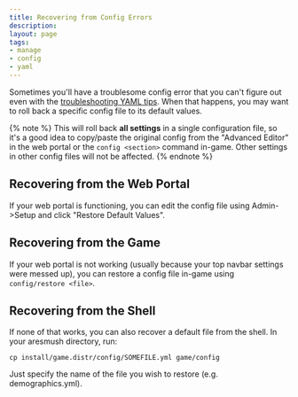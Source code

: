 ```yaml
---
title: Recovering from Config Errors
description: 
layout: page
tags:
- manage
- config
- yaml
---
```


Sometimes you'll have a troublesome config error that you can't figure out even with the [troubleshooting YAML tips](/tutorials/code/troubleshooting-yaml.html).  When that happens, you may want to roll back a specific config file to its default values.

{% note %} 
This will roll back **all settings** in a single configuration file, so it's a good idea to copy/paste the original config from the "Advanced Editor" in the web portal or the `config <section>` command in-game.  Other settings in other config files will not be affected.
{% endnote %}

## Recovering from the Web Portal

If your web portal is functioning, you can edit the config file using Admin->Setup and click "Restore Default Values".

## Recovering from the Game

If your web portal is not working (usually because your top navbar settings were messed up), you can restore a config file in-game using `config/restore <file>`.
  
## Recovering from the Shell

If none of that works, you can also recover a default file from the shell.  In your aresmush directory, run:

    cp install/game.distr/config/SOMEFILE.yml game/config

Just specify the name of the file you wish to restore (e.g. demographics.yml).


